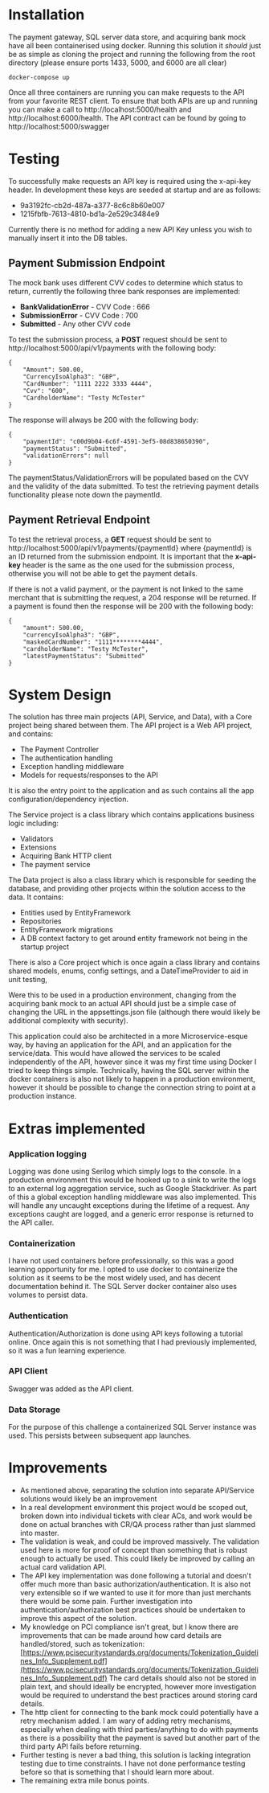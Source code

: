 # Installation

The payment gateway, SQL server data store, and acquiring bank mock have all been containerised using docker. Running this solution it *should* just be as simple as cloning the project and running the following from the root directory (please ensure ports 1433, 5000, and 6000 are all clear)
```
docker-compose up
```
Once all three containers are running you can make requests to the API from your favorite REST client. To ensure that both APIs are up and running you can make a call to http://localhost:5000/health and http://localhost:6000/health. The API contract can be found by going to http://localhost:5000/swagger

# Testing

To successfully make requests an API key is required using the x-api-key header. In development these keys are seeded at startup and are as follows: 

* 9a3192fc-cb2d-487a-a377-8c6c8b60e007
* 1215fbfb-7613-4810-bd1a-2e529c3484e9

Currently there is no method for adding a new API Key unless you wish to manually insert it into the DB tables.

## Payment Submission Endpoint
The mock bank uses different CVV codes to determine which status to return, currently the following three bank responses are implemented:

 - **BankValidationError** - CVV Code : 666
 - **SubmissionError** - CVV Code : 700
 - **Submitted** - Any other CVV code

To test the submission process, a **POST** request should be sent to http://localhost:5000/api/v1/payments with the following body: 
```
{
	"Amount": 500.00,
	"CurrencyIsoAlpha3": "GBP",
	"CardNumber": "1111 2222 3333 4444",
	"Cvv": "600",
	"CardholderName": "Testy McTester"
}
```
The response will always be 200 with the following body:
```
{
	"paymentId": "c00d9b04-6c6f-4591-3ef5-08d838650390",
	"paymentStatus": "Submitted",
	"validationErrors": null
}
```
The paymentStatus/ValidationErrors will be populated based on the CVV and the validity of the data submitted. To test the retrieving payment details functionality please note down the paymentId.

## Payment Retrieval Endpoint
To test the retrieval process, a **GET** request should be sent to http://localhost:5000/api/v1/payments/{paymentId} where {paymentId} is an ID returned from the submission endpoint. It is important that the **x-api-key** header is the same as the one used for the submission process, otherwise you will not be able to get the payment details.

If there is not a valid payment, or the payment is not linked to the same merchant that is submitting the request, a 204 response will be returned. If a payment is found then the response will be 200 with the following body:
```
{
	"amount": 500.00,
	"currencyIsoAlpha3": "GBP",
	"maskedCardNumber": "1111********4444",
	"cardholderName": "Testy McTester",
	"latestPaymentStatus": "Submitted"
}
```

# System Design
The solution has three main projects (API, Service, and Data), with a Core project being shared between them. 
The API project is a Web API project, and contains:

 - The Payment Controller
 - The authentication handling
 - Exception handling middleware
 - Models for requests/responses to the API

 It is also the entry point to the application and as such contains all the app configuration/dependency injection.
 
 The Service project is a class library which contains applications business logic including:

 - Validators
 - Extensions
 - Acquiring Bank HTTP client
 -  The payment service

The Data project is also a class library which is responsible for seeding the database, and providing other projects within the solution access to the data. It contains: 
 - Entities used by EntityFramework
 - Repositories
 - EntityFramework migrations
 - A DB context factory to get around entity framework not being in the startup project

There is also a Core  project which is once again a class library and contains shared models, enums, config settings, and a DateTimeProvider to aid in unit testing,

Were this to be used in a production environment, changing from the acquiring bank mock to an actual API should just be a simple case of changing the URL in the appsettings.json file (although there would likely be additional complexity with security). 

This application could also be architected in a more Microservice-esque way, by having an application for the API, and an application for the service/data. This would have allowed the services to be scaled independently of the API, however since it was my first time using Docker I tried to keep things simple. Technically, having the SQL server within the docker containers is also not likely to happen in a production environment, however it should be possible to change the connection string to point at a production instance. 
# Extras implemented

### Application logging
Logging was done using Serilog which simply logs to the console. In a production environment this would be hooked up to  a sink to write the logs to an external log aggregation service, such as Google Stackdriver. 
As part of this a global exception handling middleware was also implemented. This will handle any uncaught exceptions during the lifetime of a request. Any exceptions caught are logged, and a generic error response is returned to the API caller.

### Containerization 
I have not used containers before professionally, so this was a good learning opportunity for me. I opted to use docker to containerize the solution as it seems to be the most widely used, and has decent documentation behind it. The SQL Server docker container also uses volumes to persist data.

### Authentication
Authentication/Authorization is done using API keys following a tutorial online. Once again this is not something that I had previously implemented, so it was a fun learning experience.
### API Client
Swagger was added as the API client.
### Data Storage
For the purpose of this challenge a containerized SQL Server instance was used. This persists between subsequent app launches. 

# Improvements

 - As mentioned above, separating the solution into separate API/Service solutions would likely be an improvement
 - In a real development environment this project would be scoped out, broken down into individual tickets with clear ACs, and work would be done on actual branches with CR/QA process rather than just slammed into master.
 - The validation is weak, and could be improved massively. The validation used here is more for proof of concept than something that is robust enough to actually be used. This could likely be improved by calling an actual card validation API.
 - The API key implementation was done following a tutorial and doesn't offer much more than basic authorization/authentication. It is also not very extensible so if we wanted to use it for more than just merchants there would be some pain. Further investigation into authentication/authorization best practices should be undertaken to improve this aspect of the solution.
 - My knowledge on PCI compliance isn't great, but I know there are improvements that can be made around how card details are handled/stored, such as tokenization: [https://www.pcisecuritystandards.org/documents/Tokenization_Guidelines_Info_Supplement.pdf](https://www.pcisecuritystandards.org/documents/Tokenization_Guidelines_Info_Supplement.pdf)
 The card details should also not be stored in plain text, and should ideally be encrypted, however more investigation would be required to understand the best practices around storing card details.
 - The http client for connecting to the bank mock could potentially have a retry mechanism added. I am wary of adding retry mechanisms, especially when dealing with third parties/anything to do with payments as there is a possibility that the payment is saved but another part of the third party API fails before returning.
 - Further testing is never a bad thing, this solution is lacking integration testing due to time constraints. I have not done performance testing before so that is something that I should learn more about.
 - The remaining extra mile bonus points.